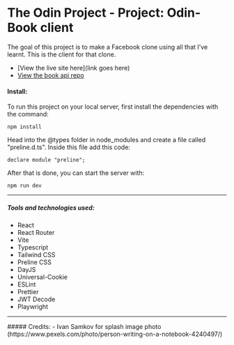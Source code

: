 # The Odin Project - Project: Odin-Book client

The goal of this project is to make a Facebook clone using all that I've learnt. This is the client for that clone.

-   [View the live site here](link goes here)
-   [View the book api repo](https://github.com/bizarf/odin-book-api)

#### Install:

To run this project on your local server, first install the dependencies with the command:

```
npm install
```

Head into the @types folder in node_modules and create a file called "preline.d.ts". Inside this file add this code:

```
declare module "preline";
```

After that is done, you can start the server with:

```
npm run dev
```

<hr>

##### Tools and technologies used:

-   React
-   React Router
-   Vite
-   Typescript
-   Tailwind CSS
-   Preline CSS
-   DayJS
-   Universal-Cookie
-   ESLint
-   Prettier
-   JWT Decode
-   Playwright

<hr>
##### Credits:
 - Ivan Samkov for splash image photo (https://www.pexels.com/photo/person-writing-on-a-notebook-4240497/)
